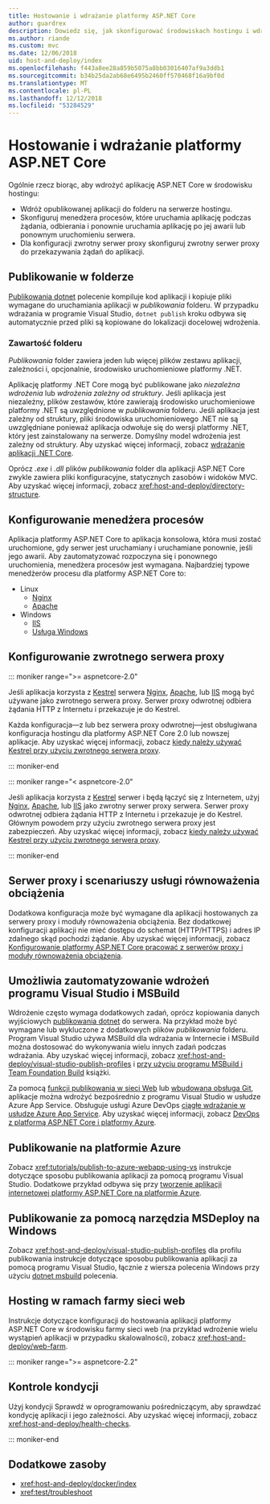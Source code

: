 ```yaml
---
title: Hostowanie i wdrażanie platformy ASP.NET Core
author: guardrex
description: Dowiedz się, jak skonfigurować środowiskach hostingu i wdrażanie aplikacji platformy ASP.NET Core.
ms.author: riande
ms.custom: mvc
ms.date: 12/06/2018
uid: host-and-deploy/index
ms.openlocfilehash: f443a8ee28a859b5075a8bb03016407af9a3ddb1
ms.sourcegitcommit: b34b25da2ab68e6495b2460ff570468f16a9bf0d
ms.translationtype: MT
ms.contentlocale: pl-PL
ms.lasthandoff: 12/12/2018
ms.locfileid: "53284529"
---
```

# <a name="host-and-deploy-aspnet-core"></a>Hostowanie i wdrażanie platformy ASP.NET Core

Ogólnie rzecz biorąc, aby wdrożyć aplikację ASP.NET Core w środowisku hostingu:

* Wdróż opublikowanej aplikacji do folderu na serwerze hostingu.
* Skonfiguruj menedżera procesów, które uruchamia aplikację podczas żądania, odbierania i ponownie uruchamia aplikację po jej awarii lub ponownym uruchomieniu serwera.
* Dla konfiguracji zwrotny serwer proxy skonfiguruj zwrotny serwer proxy do przekazywania żądań do aplikacji.

## <a name="publish-to-a-folder"></a>Publikowanie w folderze

[Publikowania dotnet](/dotnet/core/tools/dotnet-publish) polecenie kompiluje kod aplikacji i kopiuje pliki wymagane do uruchamiania aplikacji w *publikowania* folderu. W przypadku wdrażania w programie Visual Studio, `dotnet publish` kroku odbywa się automatycznie przed pliki są kopiowane do lokalizacji docelowej wdrożenia.

### <a name="folder-contents"></a>Zawartość folderu

*Publikowania* folder zawiera jeden lub więcej plików zestawu aplikacji, zależności i, opcjonalnie, środowisko uruchomieniowe platformy .NET.

Aplikację platformy .NET Core mogą być publikowane jako *niezależna wdrożenia* lub *wdrożenia zależny od struktury*. Jeśli aplikacja jest niezależny, plików zestawów, które zawierają środowisko uruchomieniowe platformy .NET są uwzględnione w *publikowania* folderu. Jeśli aplikacja jest zależny od struktury, pliki środowiska uruchomieniowego .NET nie są uwzględniane ponieważ aplikacja odwołuje się do wersji platformy .NET, który jest zainstalowany na serwerze. Domyślny model wdrożenia jest zależny od struktury. Aby uzyskać więcej informacji, zobacz [wdrażanie aplikacji .NET Core](/dotnet/core/deploying/).

Oprócz *.exe* i *.dll* plików *publikowania* folder dla aplikacji ASP.NET Core zwykle zawiera pliki konfiguracyjne, statycznych zasobów i widoków MVC. Aby uzyskać więcej informacji, zobacz <xref:host-and-deploy/directory-structure>.

## <a name="set-up-a-process-manager"></a>Konfigurowanie menedżera procesów

Aplikacja platformy ASP.NET Core to aplikacja konsolowa, która musi zostać uruchomione, gdy serwer jest uruchamiany i uruchamiane ponownie, jeśli jego awarii. Aby zautomatyzować rozpoczyna się i ponownego uruchomienia, menedżera procesów jest wymagana. Najbardziej typowe menedżerów procesu dla platformy ASP.NET Core to:

* Linux
  * [Nginx](xref:host-and-deploy/linux-nginx)
  * [Apache](xref:host-and-deploy/linux-apache)
* Windows
  * [IIS](xref:host-and-deploy/iis/index)
  * [Usługa Windows](xref:host-and-deploy/windows-service)

## <a name="set-up-a-reverse-proxy"></a>Konfigurowanie zwrotnego serwera proxy

::: moniker range=">= aspnetcore-2.0"

Jeśli aplikacja korzysta z [Kestrel](xref:fundamentals/servers/kestrel) serwera [Nginx](xref:host-and-deploy/linux-nginx), [Apache](xref:host-and-deploy/linux-apache), lub [IIS](xref:host-and-deploy/iis/index) mogą być używane jako zwrotnego serwera proxy. Serwer proxy odwrotnej odbiera żądania HTTP z Internetu i przekazuje je do Kestrel.

Każda konfiguracja&mdash;z lub bez serwera proxy odwrotnej&mdash;jest obsługiwana konfiguracja hostingu dla platformy ASP.NET Core 2.0 lub nowszej aplikacje. Aby uzyskać więcej informacji, zobacz [kiedy należy używać Kestrel przy użyciu zwrotnego serwera proxy](xref:fundamentals/servers/kestrel#when-to-use-kestrel-with-a-reverse-proxy).

::: moniker-end

::: moniker range="< aspnetcore-2.0"

Jeśli aplikacja korzysta z [Kestrel](xref:fundamentals/servers/kestrel) serwer i będą łączyć się z Internetem, użyj [Nginx](xref:host-and-deploy/linux-nginx), [Apache](xref:host-and-deploy/linux-apache), lub [IIS](xref:host-and-deploy/iis/index) jako zwrotny serwer proxy serwera. Serwer proxy odwrotnej odbiera żądania HTTP z Internetu i przekazuje je do Kestrel. Głównym powodem przy użyciu zwrotnego serwera proxy jest zabezpieczeń. Aby uzyskać więcej informacji, zobacz [kiedy należy używać Kestrel przy użyciu zwrotnego serwera proxy](xref:fundamentals/servers/kestrel?tabs=aspnetcore1x#when-to-use-kestrel-with-a-reverse-proxy).

::: moniker-end

## <a name="proxy-server-and-load-balancer-scenarios"></a>Serwer proxy i scenariuszy usługi równoważenia obciążenia

Dodatkowa konfiguracja może być wymagane dla aplikacji hostowanych za serwery proxy i moduły równoważenia obciążenia. Bez dodatkowej konfiguracji aplikacji nie mieć dostępu do schemat (HTTP/HTTPS) i adres IP zdalnego skąd pochodzi żądanie. Aby uzyskać więcej informacji, zobacz [Konfigurowanie platformy ASP.NET Core pracować z serwerów proxy i moduły równoważenia obciążenia](xref:host-and-deploy/proxy-load-balancer).

## <a name="use-visual-studio-and-msbuild-to-automate-deployments"></a>Umożliwia zautomatyzowanie wdrożeń programu Visual Studio i MSBuild

Wdrożenie często wymaga dodatkowych zadań, oprócz kopiowania danych wyjściowych [publikowania dotnet](/dotnet/core/tools/dotnet-publish) do serwera. Na przykład może być wymagane lub wykluczone z dodatkowych plików *publikowania* folderu. Program Visual Studio używa MSBuild dla wdrażania w Internecie i MSBuild można dostosować do wykonywania wielu innych zadań podczas wdrażania. Aby uzyskać więcej informacji, zobacz <xref:host-and-deploy/visual-studio-publish-profiles> i [przy użyciu programu MSBuild i Team Foundation Build](http://msbuildbook.com/) książki.

Za pomocą [funkcji publikowania w sieci Web](xref:tutorials/publish-to-azure-webapp-using-vs) lub [wbudowana obsługa Git](xref:host-and-deploy/azure-apps/azure-continuous-deployment), aplikacje można wdrożyć bezpośrednio z programu Visual Studio w usłudze Azure App Service. Obsługuje usługi Azure DevOps [ciągłe wdrażanie w usłudze Azure App Service](/azure/devops/pipelines/targets/webapp). Aby uzyskać więcej informacji, zobacz [DevOps z platformą ASP.NET Core i platformy Azure](xref:azure/devops/index).

## <a name="publish-to-azure"></a>Publikowanie na platformie Azure

Zobacz <xref:tutorials/publish-to-azure-webapp-using-vs> instrukcje dotyczące sposobu publikowania aplikacji za pomocą programu Visual Studio. Dodatkowe przykład odbywa się przy [tworzenie aplikacji internetowej platformy ASP.NET Core na platformie Azure](/azure/app-service/app-service-web-get-started-dotnet).

## <a name="publish-with-msdeploy-on-windows"></a>Publikowanie za pomocą narzędzia MSDeploy na Windows

Zobacz <xref:host-and-deploy/visual-studio-publish-profiles> dla profilu publikowania instrukcje dotyczące sposobu publikowania aplikacji za pomocą programu Visual Studio, łącznie z wiersza polecenia Windows przy użyciu [dotnet msbuild](/dotnet/core/tools/dotnet-msbuild) polecenia.

## <a name="host-in-a-web-farm"></a>Hosting w ramach farmy sieci web

Instrukcje dotyczące konfiguracji do hostowania aplikacji platformy ASP.NET Core w środowisku farmy sieci web (na przykład wdrożenie wielu wystąpień aplikacji w przypadku skalowalności), zobacz <xref:host-and-deploy/web-farm>.

::: moniker range=">= aspnetcore-2.2"

## <a name="perform-health-checks"></a>Kontrole kondycji

Użyj kondycji Sprawdź w oprogramowaniu pośredniczącym, aby sprawdzać kondycję aplikacji i jego zależności. Aby uzyskać więcej informacji, zobacz <xref:host-and-deploy/health-checks>.

::: moniker-end

## <a name="additional-resources"></a>Dodatkowe zasoby

* <xref:host-and-deploy/docker/index>
* <xref:test/troubleshoot>
